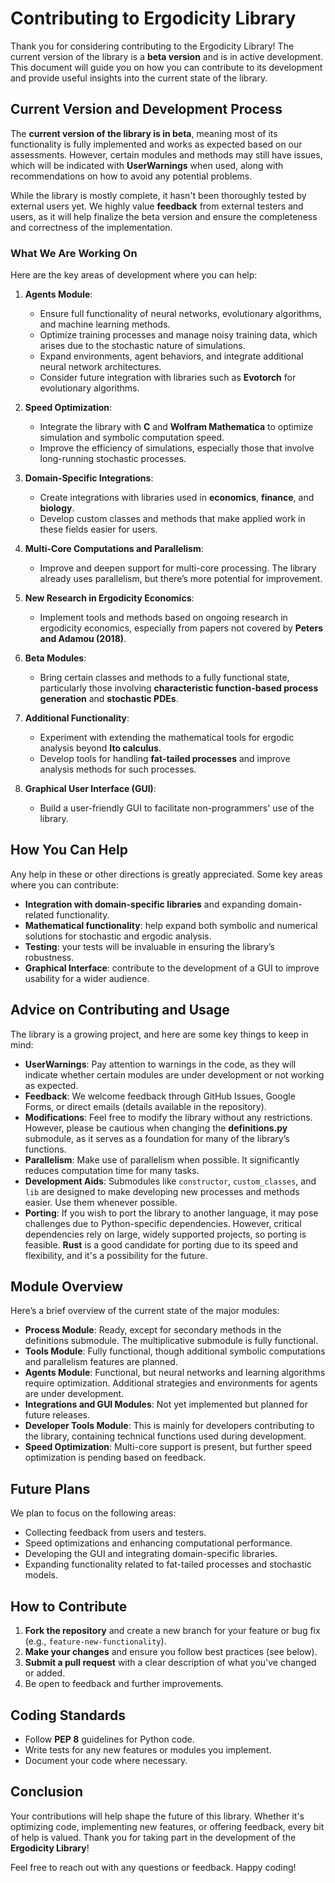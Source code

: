 # Contributing to Ergodicity Library

Thank you for considering contributing to the Ergodicity Library! The current version of the library is a **beta version** and is in active development. This document will guide you on how you can contribute to its development and provide useful insights into the current state of the library.

## Current Version and Development Process

The **current version of the library is in beta**, meaning most of its functionality is fully implemented and works as expected based on our assessments. However, certain modules and methods may still have issues, which will be indicated with **UserWarnings** when used, along with recommendations on how to avoid any potential problems.

While the library is mostly complete, it hasn't been thoroughly tested by external users yet. We highly value **feedback** from external testers and users, as it will help finalize the beta version and ensure the completeness and correctness of the implementation.

### What We Are Working On

Here are the key areas of development where you can help:

1. **Agents Module**:
    - Ensure full functionality of neural networks, evolutionary algorithms, and machine learning methods.
    - Optimize training processes and manage noisy training data, which arises due to the stochastic nature of simulations.
    - Expand environments, agent behaviors, and integrate additional neural network architectures.
    - Consider future integration with libraries such as **Evotorch** for evolutionary algorithms.

2. **Speed Optimization**:
    - Integrate the library with **C** and **Wolfram Mathematica** to optimize simulation and symbolic computation speed.
    - Improve the efficiency of simulations, especially those that involve long-running stochastic processes.

3. **Domain-Specific Integrations**:
    - Create integrations with libraries used in **economics**, **finance**, and **biology**.
    - Develop custom classes and methods that make applied work in these fields easier for users.

4. **Multi-Core Computations and Parallelism**:
    - Improve and deepen support for multi-core processing. The library already uses parallelism, but there’s more potential for improvement.

5. **New Research in Ergodicity Economics**:
    - Implement tools and methods based on ongoing research in ergodicity economics, especially from papers not covered by **Peters and Adamou (2018)**.

6. **Beta Modules**:
    - Bring certain classes and methods to a fully functional state, particularly those involving **characteristic function-based process generation** and **stochastic PDEs**.
    
7. **Additional Functionality**:
    - Experiment with extending the mathematical tools for ergodic analysis beyond **Ito calculus**.
    - Develop tools for handling **fat-tailed processes** and improve analysis methods for such processes.

8. **Graphical User Interface (GUI)**:
    - Build a user-friendly GUI to facilitate non-programmers' use of the library.

## How You Can Help

Any help in these or other directions is greatly appreciated. Some key areas where you can contribute:

- **Integration with domain-specific libraries** and expanding domain-related functionality.
- **Mathematical functionality**: help expand both symbolic and numerical solutions for stochastic and ergodic analysis.
- **Testing**: your tests will be invaluable in ensuring the library’s robustness.
- **Graphical Interface**: contribute to the development of a GUI to improve usability for a wider audience.

## Advice on Contributing and Usage

The library is a growing project, and here are some key things to keep in mind:

- **UserWarnings**: Pay attention to warnings in the code, as they will indicate whether certain modules are under development or not working as expected.
- **Feedback**: We welcome feedback through GitHub Issues, Google Forms, or direct emails (details available in the repository).
- **Modifications**: Feel free to modify the library without any restrictions. However, please be cautious when changing the **definitions.py** submodule, as it serves as a foundation for many of the library’s functions.
- **Parallelism**: Make use of parallelism when possible. It significantly reduces computation time for many tasks.
- **Development Aids**: Submodules like `constructor`, `custom_classes`, and `lib` are designed to make developing new processes and methods easier. Use them whenever possible.
- **Porting**: If you wish to port the library to another language, it may pose challenges due to Python-specific dependencies. However, critical dependencies rely on large, widely supported projects, so porting is feasible. **Rust** is a good candidate for porting due to its speed and flexibility, and it's a possibility for the future.

## Module Overview

Here’s a brief overview of the current state of the major modules:

- **Process Module**: Ready, except for secondary methods in the definitions submodule. The multiplicative submodule is fully functional.
- **Tools Module**: Fully functional, though additional symbolic computations and parallelism features are planned.
- **Agents Module**: Functional, but neural networks and learning algorithms require optimization. Additional strategies and environments for agents are under development.
- **Integrations and GUI Modules**: Not yet implemented but planned for future releases.
- **Developer Tools Module**: This is mainly for developers contributing to the library, containing technical functions used during development.
- **Speed Optimization**: Multi-core support is present, but further speed optimization is pending based on feedback.

## Future Plans

We plan to focus on the following areas:

- Collecting feedback from users and testers.
- Speed optimizations and enhancing computational performance.
- Developing the GUI and integrating domain-specific libraries.
- Expanding functionality related to fat-tailed processes and stochastic models.

## How to Contribute

1. **Fork the repository** and create a new branch for your feature or bug fix (e.g., `feature-new-functionality`).
2. **Make your changes** and ensure you follow best practices (see below).
3. **Submit a pull request** with a clear description of what you've changed or added.
4. Be open to feedback and further improvements.

## Coding Standards

- Follow **PEP 8** guidelines for Python code.
- Write tests for any new features or modules you implement.
- Document your code where necessary.

## Conclusion

Your contributions will help shape the future of this library. Whether it's optimizing code, implementing new features, or offering feedback, every bit of help is valued. Thank you for taking part in the development of the **Ergodicity Library**!

Feel free to reach out with any questions or feedback. Happy coding!
